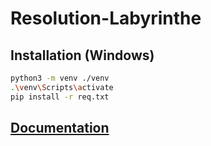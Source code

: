 # Resolution-Labyrinthe

## Installation (Windows)

``` sh
python3 -m venv ./venv
.\venv\Scripts\activate
pip install -r req.txt
```
## [Documentation](/doc/Documentation(fr).md)
